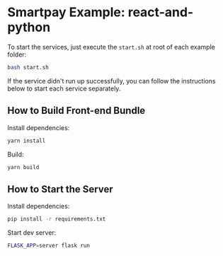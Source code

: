 # Smartpay Example: react-and-python

To start the services, just execute the `start.sh` at root of each example folder:

```bash
bash start.sh
```

If the service didn't run up successfully, you can follow the instructions below to start each service separately.

## How to Build Front-end Bundle

Install dependencies:

```bash
yarn install
```

Build:

```bash
yarn build
```

## How to Start the Server

Install dependencies:

```bash
pip install -r requirements.txt
```

Start dev server:

```bash
FLASK_APP=server flask run
```
